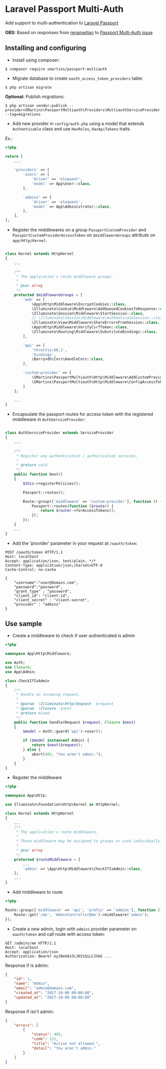 # Laravel Passport Multi-Auth

Add support to multi-authentication to [Laravel Passport](https://laravel.com/docs/5.5/passport)

**OBS:** Based on responses from [renanwilian](https://github.com/renanwilliam) to [Passport Multi-Auth issue](https://github.com/laravel/passport/issues/161)

## Installing and configuring

- Install using composer:

```console
$ composer require smartins/passport-multiauth
```

- Migrate database to create `oauth_access_token_providers` table:

```console
$ php artisan migrate
```

**Optional:** Publish migrations:

```console
$ php artisan vendor:publish --provider=SMartins\PassportMultiauth\Providers\MultiauthServiceProvider --tag=migrations
```

- Add new provider in `config/auth.php` using a model that extends `Authenticable` class and use `HasRoles`, `HasApiTokens` traits.

Ex.:

```php
<?php

return [
    ...

    'providers' => [
        'users' => [
            'driver' => 'eloquent',
            'model' => App\User::class,
        ],

        'admins' => [
            'driver' => 'eloquent',
            'model' => App\Administrator::class,
        ],
    ],
];

```

- Register the middlewares on a group `PassportCustomProvider` and `PassportCustomProviderAccessToken` on `$middlewareGroups` attribute on `app/Http/Kernel`.

```php

class Kernel extends HttpKernel
{
    ...

    /**
     * The application's route middleware groups.
     *
     * @var array
     */
    protected $middlewareGroups = [
        'web' => [
            \App\Http\Middleware\EncryptCookies::class,
            \Illuminate\Cookie\Middleware\AddQueuedCookiesToResponse::class,
            \Illuminate\Session\Middleware\StartSession::class,
            // \Illuminate\Session\Middleware\AuthenticateSession::class,
            \Illuminate\View\Middleware\ShareErrorsFromSession::class,
            \App\Http\Middleware\VerifyCsrfToken::class,
            \Illuminate\Routing\Middleware\SubstituteBindings::class,
        ],

        'api' => [
            'throttle:60,1',
            'bindings',
            \Barryvdh\Cors\HandleCors::class,
        ],

        'custom-provider' => [
            \SMartins\PassportMultiauth\Http\Middleware\AddCustomProvider::class,
            \SMartins\PassportMultiauth\Http\Middleware\ConfigAccessTokenCustomProvider::class,
        ]
    ];

    ...
}
```

- Encapsulate the passport routes for access token with the registered middleware in `AuthServiceProvider`:

```php

class AuthServiceProvider extends ServiceProvider
{
    ...
    
    /**
     * Register any authentication / authorization services.
     *
     * @return void
     */
    public function boot()
    {
        $this->registerPolicies();

        Passport::routes();

        Route::group(['middleware' => 'custom-provider'], function () {
            Passport::routes(function ($router) {
                return $router->forAccessTokens();
            });
        });
    }
    ...
}
```

- Add the 'provider' parameter in your request at `/oauth/token`:

```
POST /oauth/token HTTP/1.1
Host: localhost
Accept: application/json, text/plain, */*
Content-Type: application/json;charset=UTF-8
Cache-Control: no-cache

{
    "username":"user@domain.com",
    "password":"password",
    "grant_type" : "password",
    "client_id": "client-id",
    "client_secret" : "client-secret",
    "provider" : "admins"
}
```

## Use sample

- Create a middleware to check if user authenticated is admin

```php
<?php

namespace App\Http\Middleware;

use Auth;
use Closure;
use App\Admin;

class CheckIfIsAdmin
{
    /**
     * Handle an incoming request.
     *
     * @param  \Illuminate\Http\Request  $request
     * @param  \Closure  $next
     * @return mixed
     */
    public function handle(Request $request, Closure $next)
    {
        $model = Auth::guard('api')->user();

        if ($model instanceof Admin) {
            return $next($request);
        } else {
            abort(403, "You aren't admin.");
        }
    }
}

```

- Register the middleware

```php
<?php

namespace App\Http;

use Illuminate\Foundation\Http\Kernel as HttpKernel;

class Kernel extends HttpKernel
{
    ...
    /**
     * The application's route middleware.
     *
     * These middleware may be assigned to groups or used individually.
     *
     * @var array
     */
    protected $routeMiddleware = [
        ...
        'admin' => \App\Http\Middleware\CheckIfIsAdmin::class,
    ];
    ...
}
```

- Add middleware to route

```php
<?php

Route::group(['middleware' => 'api', 'prefix' => 'admins'], function () {
    Route::get('/me', 'AdminController@me')->middleware('admin');
});

```

- Create a new admin, login with `admins` provider parameter on `oauth/token` and call route with access token:

```
GET /admins/me HTTP/1.1
Host: localhost
Accept: application/json
Authorization: Bearer eyJ0eXAiOiJKV1QiLCJhbG ...
```

Response if is admin:

```json
{
    "id": 1,
    "name": "Admin",
    "email": "admin@domain.com",
    "created_at": "2017-10-08 00:00:00",
    "updated_at": "2017-10-08 00:00:00"
}
```

Response if isn't admin:

```json
{
    "errors": [
        {
            "status": 403,
            "code": 121,
            "title": "Action not allowed.",
            "detail": "You aren't admin."
        }
    ]
}
```
